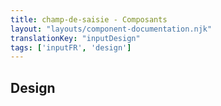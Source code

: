 ```yaml
---
title: champ-de-saisie - Composants
layout: "layouts/component-documentation.njk"
translationKey: "inputDesign"
tags: ['inputFR', 'design']
---
```


## Design